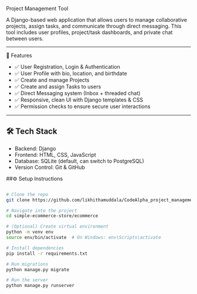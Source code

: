 Project Management Tool

A Django-based web application that allows users to manage collaborative projects, assign tasks, and communicate through direct messaging. This tool includes user profiles, project/task dashboards, and private chat between users.

---

🌟 Features

- ✅ User Registration, Login & Authentication
- ✅ User Profile with bio, location, and birthdate
- ✅ Create and manage Projects
- ✅ Create and assign Tasks to users
- ✅ Direct Messaging system (Inbox + threaded chat)
- ✅ Responsive, clean UI with Django templates & CSS
- ✅ Permission checks to ensure secure user interactions

---
## 🛠️ Tech Stack

- Backend: Django
- Frontend: HTML, CSS, JavaScript
- Database: SQLite (default, can switch to PostgreSQL)
- Version Control: Git & GitHub


##⚙️ Setup Instructions

```bash

# Clone the repo
git clone https://github.com/likhithamuddala/CodeAlpha_project_management_tool.git

# Navigate into the project
cd simple-ecommerce-store/ecommerce

# (Optional) Create virtual environment
python -m venv env
source env/bin/activate  # On Windows: env\Scripts\activate

# Install dependencies
pip install -r requirements.txt

# Run migrations
python manage.py migrate

# Run the server
python manage.py runserver
